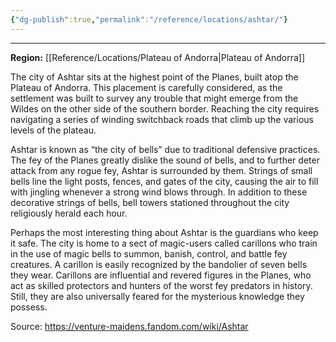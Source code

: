```yaml
---
{"dg-publish":true,"permalink":"/reference/locations/ashtar/"}
---
```


---
**Region:** [[Reference/Locations/Plateau of Andorra\|Plateau of Andorra]]

The city of Ashtar sits at the highest point of the Planes, built atop the Plateau of Andorra. This placement is carefully considered, as the settlement was built to survey any trouble that might emerge from the Wildes on the other side of the southern border. Reaching the city requires navigating a series of winding switchback roads that climb up the various levels of the plateau.

Ashtar is known as “the city of bells” due to traditional defensive practices. The fey of the Planes greatly dislike the sound of bells, and to further deter attack from any rogue fey, Ashtar is surrounded by them. Strings of small bells line the light posts, fences, and gates of the city, causing the air to fill with jingling whenever a strong wind blows through. In addition to these decorative strings of bells, bell towers stationed throughout the city religiously herald each hour.

Perhaps the most interesting thing about Ashtar is the guardians who keep it safe. The city is home to a sect of magic-users called carillons who train in the use of magic bells to summon, banish, control, and battle fey creatures. A carillon is easily recognized by the bandolier of seven bells they wear. Carillons are influential and revered figures in the Planes, who act as skilled protectors and hunters of the worst fey predators in history. Still, they are also universally feared for the mysterious knowledge they possess.

Source: https://venture-maidens.fandom.com/wiki/Ashtar
